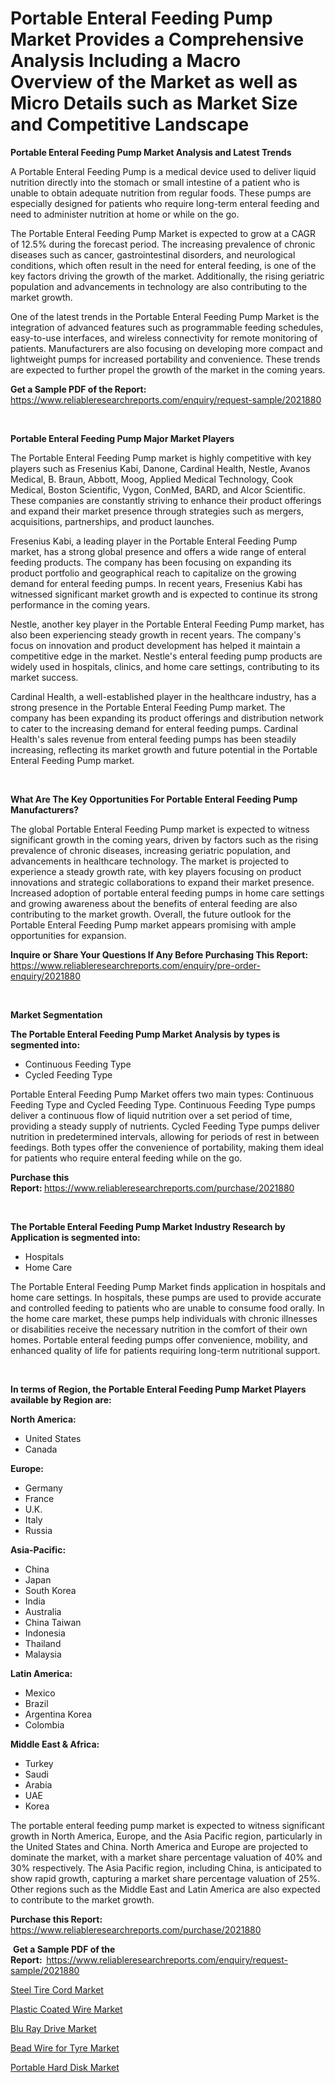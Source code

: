 <p><h1>Portable Enteral Feeding Pump Market Provides a Comprehensive Analysis Including a Macro Overview of the Market as well as Micro Details such as Market Size and Competitive Landscape</h1></p><p><strong>Portable Enteral Feeding Pump Market Analysis and Latest Trends</strong></p>
<p><p>A Portable Enteral Feeding Pump is a medical device used to deliver liquid nutrition directly into the stomach or small intestine of a patient who is unable to obtain adequate nutrition from regular foods. These pumps are especially designed for patients who require long-term enteral feeding and need to administer nutrition at home or while on the go.</p><p>The Portable Enteral Feeding Pump Market is expected to grow at a CAGR of 12.5% during the forecast period. The increasing prevalence of chronic diseases such as cancer, gastrointestinal disorders, and neurological conditions, which often result in the need for enteral feeding, is one of the key factors driving the growth of the market. Additionally, the rising geriatric population and advancements in technology are also contributing to the market growth.</p><p>One of the latest trends in the Portable Enteral Feeding Pump Market is the integration of advanced features such as programmable feeding schedules, easy-to-use interfaces, and wireless connectivity for remote monitoring of patients. Manufacturers are also focusing on developing more compact and lightweight pumps for increased portability and convenience. These trends are expected to further propel the growth of the market in the coming years.</p></p>
<p><strong>Get a Sample PDF of the Report:&nbsp;</strong> <a href="https://www.reliableresearchreports.com/enquiry/request-sample/2021880">https://www.reliableresearchreports.com/enquiry/request-sample/2021880</a></p>
<p>&nbsp;</p>
<p><strong>Portable Enteral Feeding Pump Major Market Players</strong></p>
<p><p>The Portable Enteral Feeding Pump market is highly competitive with key players such as Fresenius Kabi, Danone, Cardinal Health, Nestle, Avanos Medical, B. Braun, Abbott, Moog, Applied Medical Technology, Cook Medical, Boston Scientific, Vygon, ConMed, BARD, and Alcor Scientific. These companies are constantly striving to enhance their product offerings and expand their market presence through strategies such as mergers, acquisitions, partnerships, and product launches.</p><p>Fresenius Kabi, a leading player in the Portable Enteral Feeding Pump market, has a strong global presence and offers a wide range of enteral feeding products. The company has been focusing on expanding its product portfolio and geographical reach to capitalize on the growing demand for enteral feeding pumps. In recent years, Fresenius Kabi has witnessed significant market growth and is expected to continue its strong performance in the coming years.</p><p>Nestle, another key player in the Portable Enteral Feeding Pump market, has also been experiencing steady growth in recent years. The company's focus on innovation and product development has helped it maintain a competitive edge in the market. Nestle's enteral feeding pump products are widely used in hospitals, clinics, and home care settings, contributing to its market success.</p><p>Cardinal Health, a well-established player in the healthcare industry, has a strong presence in the Portable Enteral Feeding Pump market. The company has been expanding its product offerings and distribution network to cater to the increasing demand for enteral feeding pumps. Cardinal Health's sales revenue from enteral feeding pumps has been steadily increasing, reflecting its market growth and future potential in the Portable Enteral Feeding Pump market.</p></p>
<p>&nbsp;</p>
<p><strong>What Are The Key Opportunities For Portable Enteral Feeding Pump Manufacturers?</strong></p>
<p><p>The global Portable Enteral Feeding Pump market is expected to witness significant growth in the coming years, driven by factors such as the rising prevalence of chronic diseases, increasing geriatric population, and advancements in healthcare technology. The market is projected to experience a steady growth rate, with key players focusing on product innovations and strategic collaborations to expand their market presence. Increased adoption of portable enteral feeding pumps in home care settings and growing awareness about the benefits of enteral feeding are also contributing to the market growth. Overall, the future outlook for the Portable Enteral Feeding Pump market appears promising with ample opportunities for expansion.</p></p>
<p><strong>Inquire or Share Your Questions If Any Before Purchasing This Report:</strong> <a href="https://www.reliableresearchreports.com/enquiry/pre-order-enquiry/2021880">https://www.reliableresearchreports.com/enquiry/pre-order-enquiry/2021880</a></p>
<p>&nbsp;</p>
<p><strong>Market Segmentation</strong></p>
<p><strong>The Portable Enteral Feeding Pump Market Analysis by types is segmented into:</strong></p>
<p><ul><li>Continuous Feeding Type</li><li>Cycled Feeding Type</li></ul></p>
<p><p>Portable Enteral Feeding Pump Market offers two main types: Continuous Feeding Type and Cycled Feeding Type. Continuous Feeding Type pumps deliver a continuous flow of liquid nutrition over a set period of time, providing a steady supply of nutrients. Cycled Feeding Type pumps deliver nutrition in predetermined intervals, allowing for periods of rest in between feedings. Both types offer the convenience of portability, making them ideal for patients who require enteral feeding while on the go.</p></p>
<p><strong>Purchase this Report:&nbsp;</strong><a href="https://www.reliableresearchreports.com/purchase/2021880">https://www.reliableresearchreports.com/purchase/2021880</a></p>
<p>&nbsp;</p>
<p><strong>The Portable Enteral Feeding Pump Market Industry Research by Application is segmented into:</strong></p>
<p><ul><li>Hospitals</li><li>Home Care</li></ul></p>
<p><p>The Portable Enteral Feeding Pump Market finds application in hospitals and home care settings. In hospitals, these pumps are used to provide accurate and controlled feeding to patients who are unable to consume food orally. In the home care market, these pumps help individuals with chronic illnesses or disabilities receive the necessary nutrition in the comfort of their own homes. Portable enteral feeding pumps offer convenience, mobility, and enhanced quality of life for patients requiring long-term nutritional support.</p></p>
<p>&nbsp;</p>
<p><strong>In terms of Region, the Portable Enteral Feeding Pump Market Players available by Region are:</strong></p>
<p>
    <p> <strong> North America: </strong>
        <ul>
            <li>United States</li>
            <li>Canada</li>
        </ul>
        </p> 
    <p> <strong> Europe: </strong>
        <ul>
            <li>Germany</li>
            <li>France</li>
            <li>U.K.</li>
            <li>Italy</li>
            <li>Russia</li>
        </ul>
        </p> 
    <p> <strong> Asia-Pacific: </strong>
        <ul>
            <li>China</li>
            <li>Japan</li>
            <li>South Korea</li>
            <li>India</li>
            <li>Australia</li>
            <li>China Taiwan</li>
            <li>Indonesia</li>
            <li>Thailand</li>
            <li>Malaysia</li>
        </ul>
        </p> 
    <p> <strong> Latin America: </strong>
        <ul>
            <li>Mexico</li>
            <li>Brazil</li>
            <li>Argentina Korea</li>
            <li>Colombia</li>
        </ul>
        </p> 
    <p> <strong> Middle East & Africa: </strong>
        <ul>
            <li>Turkey</li>
            <li>Saudi</li>
            <li>Arabia</li>
            <li>UAE</li>
            <li>Korea</li>
        </ul>
    </p>
    </p>
<p><p>The portable enteral feeding pump market is expected to witness significant growth in North America, Europe, and the Asia Pacific region, particularly in the United States and China. North America and Europe are projected to dominate the market, with a market share percentage valuation of 40% and 30% respectively. The Asia Pacific region, including China, is anticipated to show rapid growth, capturing a market share percentage valuation of 25%. Other regions such as the Middle East and Latin America are also expected to contribute to the market growth.</p></p>
<p><strong>Purchase this Report: </strong><a href="https://www.reliableresearchreports.com/purchase/2021880">https://www.reliableresearchreports.com/purchase/2021880</a></p>
<p>&nbsp;<strong>Get a Sample PDF of the Report:&nbsp;&nbsp;</strong><a href="https://www.reliableresearchreports.com/enquiry/request-sample/2021880">https://www.reliableresearchreports.com/enquiry/request-sample/2021880</a></p>
<p><strong></strong></p>
<p><p><a href="https://gentle-editor-9db.notion.site/Steel-Tire-Cord-Market-Offers-Provide-Insightful-Data-for-the-Time-Period-from-2024-to-2031-and-also-2313df3d82be4ff78bfc07adcaa83fd3">Steel Tire Cord Market</a></p><p><a href="https://cautious-neon-760.notion.site/Plastic-Coated-Wire-Market-Provides-a-Comprehensive-Analysis-Including-a-Macro-Overview-of-the-Marke-023e62a170884f1f8f95a38f476b84e9">Plastic Coated Wire Market</a></p><p><a href="https://view.publitas.com/reportprime-1/blu-ray-drive-market-size-market-share-and-global-market-analysis-report-2024-2031/">Blu Ray Drive Market</a></p><p><a href="https://frill-swim-3cd.notion.site/Bead-Wire-for-Tyre-Market-Research-Report-Provides-thorough-Industry-Overview-which-offers-an-In-De-b47537dae48849fe9f9565e4f886e74a">Bead Wire for Tyre Market</a></p><p><a href="https://view.publitas.com/reportprime-1/portable-hard-disk-market-size-2024-2031-global-industrial-analysis-key-geographical-regions-market-share-top-key-players-product-types-and-forecast-research-report/">Portable Hard Disk Market</a></p></p>